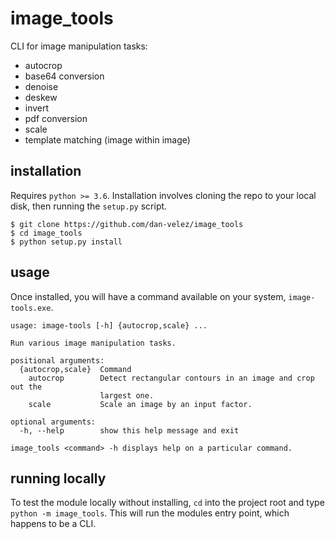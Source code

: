 # image_tools #
CLI for image manipulation tasks:
* autocrop
* base64 conversion
* denoise
* deskew
* invert
* pdf conversion
* scale
* template matching (image within image)


## installation ##
Requires `python >= 3.6`. Installation involves cloning the repo to your local
disk, then running the `setup.py` script.
```
$ git clone https://github.com/dan-velez/image_tools
$ cd image_tools
$ python setup.py install
```


## usage ##
Once installed, you will have a command available on your system,
`image-tools.exe`.
```
usage: image-tools [-h] {autocrop,scale} ...

Run various image manipulation tasks.

positional arguments:
  {autocrop,scale}  Command
    autocrop        Detect rectangular contours in an image and crop out the
                    largest one.
    scale           Scale an image by an input factor.

optional arguments:
  -h, --help        show this help message and exit

image_tools <command> -h displays help on a particular command.
```


## running locally ##
To test the module locally without installing, `cd` into the project root and
type `python -m image_tools`. This will run the modules entry point, which 
happens to be a CLI.